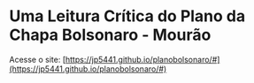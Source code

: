# Uma Leitura Crítica do Plano da Chapa Bolsonaro - Mourão

Acesse o site: [https://jp5441.github.io/planobolsonaro/#](https://jp5441.github.io/planobolsonaro/#)